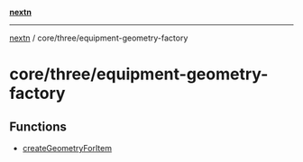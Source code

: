 [**nextn**](../../../README.md)

***

[nextn](../../../modules.md) / core/three/equipment-geometry-factory

# core/three/equipment-geometry-factory

## Functions

- [createGeometryForItem](functions/createGeometryForItem.md)
